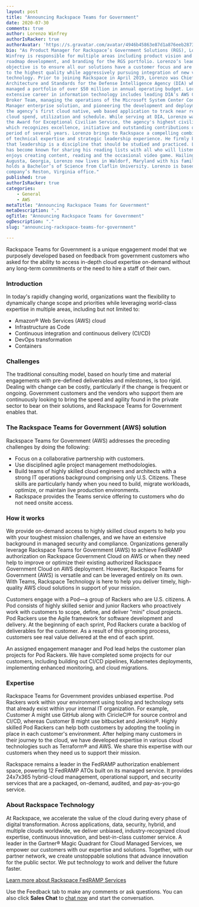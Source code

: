 ```yaml
---
layout: post
title: "Announcing Rackspace Teams for Government"
date: 2020-07-30
comments: true
author: Lorenzo Winfrey
authorIsRacker: true
authorAvatar: 'https://s.gravatar.com/avatar/4946b45863e87d1a876eeb2873af2593'
bio: "As Product Manager for Rackspace’s Government Solutions (RGS), Lorenzo D.
Winfrey is responsible for multiple areas including product vision and strategy,
roadmap development, and branding for the RGS portfolio. Lorenzo’s leadership
objective is to ensure all our solutions have a customer focus and are built
to the highest quality while aggressively pursuing integration of new value added
technology. Prior to joining Rackspace in April 2019, Lorenzo was Chief of
Architecture and Standards for the Defense Intelligence Agency (DIA) where he
managed a portfolio of over $50 million in annual operating budget. Lorenzo’s
extensive career in information technology includes leading DIA’s AWS Cloud
Broker Team, managing the operations of the Microsoft System Center Configuration
Manager enterprise solution, and pioneering the development and deployment of
the agency’s first cloud native, web based application to track near real time
cloud spend, utilization and schedule. While serving at DIA, Lorenzo was awarded
the Award for Exceptional Civilian Service, the agency's highest civilian award,
which recognizes excellence, initiative and outstanding contributions over a
period of several years. Lorenzo brings to Rackspace a compelling combination
of technical expertise and strategic leadership experience. He firmly believes
that leadership is a discipline that should be studied and practiced. Lorenzo
has become known for sharing his reading lists with all who will listen. He
enjoys creating content, reading and the occasional video game. Hailing from
Augusta, Georgia, Lorenzo now lives in Waldorf, Maryland with his family. He
holds a Bachelor’s of Science from Claflin University. Lorenzo is based in the
company’s Reston, Virginia office."
published: true
authorIsRacker: true
categories:
    - General
    - AWS
metaTitle: "Announcing Rackspace Teams for Government"
metaDescription: "."
ogTitle: "Announcing Rackspace Teams for Government"
ogDescription: "."
slug: "announcing-rackspace-teams-for-government"

---
```


Rackspace Teams for Government is a unique engagement model that we purposely
developed based on feedback from government customers who asked for the ability
to access in-depth cloud expertise on-demand without any long-term commitments
or the need to hire a staff of their own.

<!--more-->

### Introduction

In today's rapidly changing world, organizations want the flexibility to
dynamically change scope and priorities while leveraging world-class expertise
in multiple areas, including but not limited to:

- Amazon® Web Services (AWS) cloud
- Infrastructure as Code
- Continuous integration and continuous delivery (CI/CD)
- DevOps transformation
- Containers

### Challenges

The traditional consulting model, based on hourly time and material engagements
with pre-defined deliverables and milestones, is too rigid. Dealing with change
can be costly, particularly if the change is frequent or ongoing. Government
customers and the vendors who support them are continuously looking to bring the
speed and agility found in the private sector to bear on their solutions, and
Rackspace Teams for Government enables that.

### The Rackspace Teams for Government (AWS) solution

Rackspace Teams for Government (AWS) addresses the preceding challenges by
doing the following:

- Focus on a collaborative partnership with customers.
- Use disciplined agile project management methodologies.
- Build teams of highly skilled cloud engineers and architects with a strong IT
  operations background comprising only U.S. Citizens. These skills are
  particularly handy when you need to build, migrate workloads, optimize, or
  maintain live production environments.
- Rackspace provides the Teams service offering to customers who do not need
  onsite access.

### How it works

We provide on-demand access to highly skilled cloud experts to help you with
your toughest mission challenges, and we have an extensive background in managed
security and compliance. Organizations generally leverage Rackspace Teams for
Government (AWS) to achieve FedRAMP authorization on Rackspace Government Cloud
on AWS or when they need help to improve or optimize their existing authorized
Rackspace Government Cloud on AWS deployment. However, Rackspace Teams for
Government (AWS) is versatile and can be leveraged entirely on its own. With
Teams, Rackspace Technology is here to help you deliver timely, high-quality AWS
cloud solutions in support of your mission.

Customers engage with a Pod&mdash;a group of Rackers who are U.S. citizens.
A Pod consists of highly skilled senior and junior Rackers who proactively work
with customers to scope, define, and deliver "mini" cloud projects. Pod Rackers
use the Agile framework for software development and delivery. At the beginning
of each sprint, Pod Rackers curate a backlog of deliverables for the customer.
As a result of this grooming process, customers see real value delivered at the
end of each sprint.

An assigned engagement manager and Pod lead helps the customer plan projects for
Pod Rackers. We have completed some projects for our customers, including
building out CI/CD pipelines, Kubernetes deployments, implementing enhanced
monitoring, and cloud migrations.

### Expertise

Rackspace Teams for Government provides unbiased expertise. Pod Rackers work
within your environment using tooling and technology sets that already exist
within your internal IT organization. For example, Customer A might use GitHub
along with CiricleCI® for source control and CI/CD, whereas Customer B might
use bitbucket and Jenkins®. Highly skilled Pod Rackers can help both customers
by adopting the tooling in place in each customer's environment. After helping
many customers in their journey to the cloud, we have developed expertise in
various cloud technologies such as Terraform® and AWS. We share this expertise
with our customers when they need us to support their mission.

Rackspace remains a leader in the FedRAMP authorization enablement space,
powering 12 FedRAMP ATOs built on its managed service. It provides 24x7x365
hybrid-cloud management, operational support, and security services that are a
packaged, on-demand, audited, and pay-as-you-go service.

### About Rackspace Technology

At Rackspace, we accelerate the value of the cloud during every phase of digital
transformation. Across applications, data, security, hybrid, and multiple clouds
worldwide, we deliver unbiased, industry-recognized cloud expertise, continuous
innovation, and best-in-class customer service.  A leader in the Gartner&reg;
Magic Quadrant for Cloud Managed Services, we empower our customers with our
expertise and solutions. Together, with our partner network, we create unstoppable
solutions that advance innovation for the public sector. We put technology to
work and deliver the future faster.

<a class="cta red" id="cta" href="https://www.rackspace.com/fedramp">Learn more about Rackspace FedRAMP Services</a>

Use the Feedback tab to make any comments or ask questions. You can also click
**Sales Chat** to [chat now](https://www.rackspace.com/) and start the conversation.
